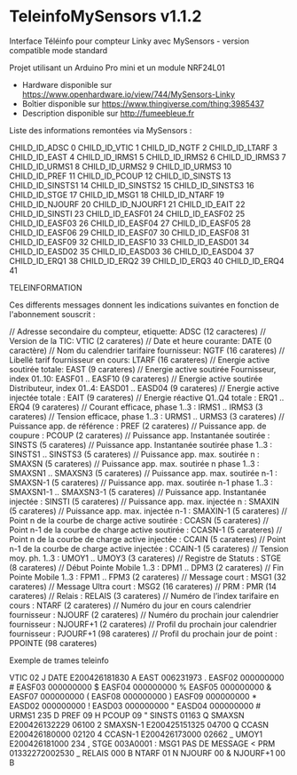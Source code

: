 # TeleinfoMySensors v1.1.2

Interface Téléinfo pour compteur Linky avec MySensors - version compatible mode standard

Projet utilisant un Arduino Pro mini et un module NRF24L01

- Hardware disponible sur https://www.openhardware.io/view/744/MySensors-Linky
- Boîtier disponible sur https://www.thingiverse.com/thing:3985437
- Description disponible sur http://fumeebleue.fr

Liste des informations remontées via MySensors :

 CHILD_ID_ADSC     0
 CHILD_ID_VTIC     1
 CHILD_ID_NGTF     2
 CHILD_ID_LTARF    3
 CHILD_ID_EAST     4
 CHILD_ID_IRMS1    5
 CHILD_ID_IRMS2    6
 CHILD_ID_IRMS3    7
 CHILD_ID_URMS1    8
 CHILD_ID_URMS2    9
 CHILD_ID_URMS3    10
 CHILD_ID_PREF     11
 CHILD_ID_PCOUP    12
 CHILD_ID_SINSTS   13
 CHILD_ID_SINSTS1  14
 CHILD_ID_SINSTS2  15
 CHILD_ID_SINSTS3  16
 CHILD_ID_STGE     17
 CHILD_ID_MSG1     18
 CHILD_ID_NTARF     19
 CHILD_ID_NJOURF   20
 CHILD_ID_NJOURF1  21
 CHILD_ID_EAIT     22
 CHILD_ID_SINSTI   23
 CHILD_ID_EASF01   24
 CHILD_ID_EASF02   25
CHILD_ID_EASF03   26
CHILD_ID_EASF04   27
CHILD_ID_EASF05   28
CHILD_ID_EASF06   29
CHILD_ID_EASF07   30
CHILD_ID_EASF08   31
CHILD_ID_EASF09   32
CHILD_ID_EASF10   33
CHILD_ID_EASD01   34
CHILD_ID_EASD02   35
CHILD_ID_EASD03   36
CHILD_ID_EASD04   37
CHILD_ID_ERQ1     38
CHILD_ID_ERQ2     39
CHILD_ID_ERQ3     40
CHILD_ID_ERQ4     41

TELEINFORMATION

Ces differents messages donnent les indications suivantes en fonction de l'abonnement souscrit :

//  Adresse secondaire du compteur, etiquette: ADSC (12 caracteres) 
//  Version de la TIC: VTIC (2 carateres)
//  Date et heure courante: DATE (0 caractère) 
//  Nom du calendrier tarifaire fournisseur: NGTF (16 carateres)
//  Libellé tarif fournisseur en cours: LTARF  (16 carateres)
//  Energie active soutirée totale: EAST (9 carateres)
//  Energie active soutirée Fournisseur, index 01..10: EASF01 .. EASF10 (9 carateres)
//  Energie active soutirée Distributeur, index 01..4: EASD01 .. EASD04 (9 carateres)
//  Energie active injectée totale : EAIT (9 carateres)
//  Energie réactive Q1..Q4 totale : ERQ1 .. ERQ4 (9 carateres)
//  Courant efficace, phase 1..3 : IRMS1 .. IRMS3 (3 carateres)
//  Tension efficace, phase 1..3 : URMS1 .. URMS3 (3 carateres)
//  Puissance app. de référence : PREF (2 carateres)
//  Puissance app. de coupure : PCOUP (2 carateres)
//  Puissance app. Instantanée soutirée : SINSTS (5 carateres)
//  Puissance app. Instantanée soutirée phase 1..3 : SINSTS1 .. SINSTS3 (5 carateres)
//  Puissance app. max. soutirée n : SMAXSN (5 carateres)
//  Puissance app. max. soutirée n phase 1..3 : SMAXSN1 .. SMAXSN3 (5 carateres)
//  Puissance app. max. soutirée n-1 : SMAXSN-1 (5 carateres)
//  Puissance app. max. soutirée n-1 phase 1..3 : SMAXSN1-1 .. SMAXSN3-1 (5 carateres)
//  Puissance app. Instantanée injectée : SINSTI (5 carateres)
//  Puissance app. max. injectée n : SMAXIN (5 carateres)
//  Puissance app. max. injectée n-1 : SMAXIN-1 (5 carateres)
//  Point n de la courbe de charge active soutirée : CCASN (5 carateres)
//  Point n-1 de la courbe de charge active soutirée : CCASN-1 (5 carateres)
//  Point n de la courbe de charge active injectée : CCAIN (5 carateres)
//  Point n-1 de la courbe de charge active injectée : CCAIN-1 (5 carateres)
//  Tension moy. ph. 1..3 : UMOY1 .. UMOY3 (3 carateres)
//  Registre de Statuts : STGE  (8 carateres)
//  Début Pointe Mobile 1..3 : DPM1 .. DPM3 (2 carateres)
//  Fin Pointe Mobile 1..3 : FPM1 .. FPM3 (2 carateres)
//  Message court : MSG1 (32 carateres)
//  Message Ultra court  : MSG2 (16 carateres)
//  PRM : PMR (14 carateres)
//  Relais : RELAIS (3 carateres)
//  Numéro de l’index tarifaire en cours : NTARF (2 carateres)
//  Numéro du jour en cours calendrier fournisseur : NJOURF (2 carateres)
//  Numéro du prochain jour calendrier fournisseur : NJOURF+1 (2 carateres)
//  Profil du prochain jour calendrier fournisseur : PJOURF+1 (98 carateres)
//  Profil du prochain jour de point : PPOINTE (98 carateres)

Exemple de trames teleinfo

VTIC	02	J
DATE	E200426181830		A
EAST	006231973	.
EASF02	000000000	#
EASF03	000000000	$
EASF04	000000000	%
EASF05	000000000	&
EASF07	000000000	(
EASF08	000000000	)
EASF09	000000000	*
EASD02	000000000	!
EASD03	000000000	"
EASD04	000000000	#
URMS1	235	D
PREF	09	H
PCOUP	09	"
SINSTS	01163	Q
SMAXSN	E200426132229	06100	2
SMAXSN-1	E200425151325	04700	Q
CCASN	E200426180000	02120	4
CCASN-1	E200426173000	02662	_
UMOY1	E200426181000	234	,
STGE	003A0001	:
MSG1	     PAS DE          MESSAGE    	<
PRM	01332272002530	_
RELAIS	000	B
NTARF	01	N
NJOURF	00	&
NJOURF+1	00	B